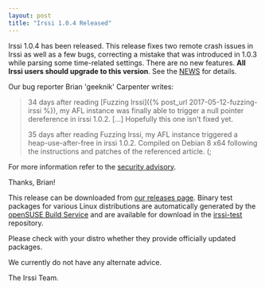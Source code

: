 ```yaml
---
layout: post
title: "Irssi 1.0.4 Released"
---
```


Irssi 1.0.4 has been released. This release fixes two remote crash
issues in Irssi as well as a few bugs, correcting a mistake that
was introduced in 1.0.3 while parsing some time-related
settings. There are no new features. **All Irssi users should upgrade
to this version**. See the
[NEWS](/NEWS/#news-v1-0-4) for
details.

Our bug reporter Brian 'geeknik' Carpenter writes:

> 34 days after reading [Fuzzing Irssi]({% post_url
2017-05-12-fuzzing-irssi %}), my AFL instance was finally able to
trigger a null pointer dereference in irssi 1.0.2. [...] Hopefully this one isn't fixed yet.
>
> 35 days after reading Fuzzing Irssi, my AFL
instance triggered a heap-use-after-free in irssi 1.0.2. Compiled on Debian
8 x64 following the instructions and patches of the referenced article. (;

For more information refer to the [security advisory](/security/html/irssi_sa_2017_07).

Thanks, Brian!

This release can be downloaded from [our releases
page](/NEWS/#news-v1-0-4). Binary test packages
for various Linux distributions are automatically generated by the
[openSUSE Build Service](https://build.opensuse.org/) and are
available for download in the
[irssi-test](https://software.opensuse.org/download.html?project=home:ailin_nemui:irssi-test;package=irssi)
repository.

Please check with your distro whether they provide officially updated
packages.

We currently do not have any alternate advice.

The Irssi Team.
